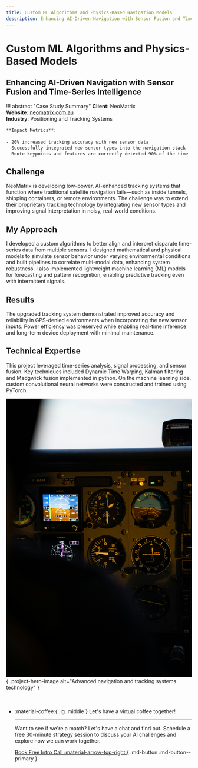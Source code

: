 ```yaml
---
title: Custom ML Algorithms and Physics-Based Navigation Models
description: Enhancing AI-Driven Navigation with Sensor Fusion and Time-Series Intelligence
---
```


<div class="project-hero-layout" markdown>

<div class="project-content" markdown>

# Custom ML Algorithms and Physics-Based Models
## Enhancing AI-Driven Navigation with Sensor Fusion and Time-Series Intelligence

!!! abstract "Case Study Summary"
    **Client**: NeoMatrix  
    **Website**: [neomatrix.com.au](https://www.neomatrix.com.au/)  
    **Industry**: Positioning and Tracking Systems
    
    **Impact Metrics**:
        
    - 20% increased tracking accuracy with new sensor data
    - Successfully integrated new sensor types into the navigation stack
    - Route keypoints and features are correctly detected 90% of the time

## Challenge

NeoMatrix is developing low-power, AI-enhanced tracking systems that function where traditional satellite navigation fails—such as inside tunnels, shipping containers, or remote environments. The challenge was to extend their proprietary tracking technology by integrating new sensor types and improving signal interpretation in noisy, real-world conditions.

## My Approach

I developed a custom algorithms to better align and interpret disparate time-series data from multiple sensors. I designed mathematical and physical models to simulate sensor behavior under varying environmental conditions and built pipelines to correlate multi-modal data, enhancing system robustness. I also implemented lightweight machine learning (ML) models for forecasting and pattern recognition, enabling predictive tracking even with intermittent signals.

## Results

The upgraded tracking system demonstrated improved accuracy and reliability in GPS-denied environments when incorporating the new sensor inputs. Power efficiency was preserved while enabling real-time inference and long-term device deployment with minimal maintenance.

## Technical Expertise

This project leveraged time-series analysis, signal processing, and sensor fusion. Key techniques included Dynamic Time Warping, Kalman filtering and Madgwick fusion implemented in python. On the machine learning side, custom convolutional neural networks were constructed and trained using PyTorch.

</div>

<div class="project-image-container" markdown>

![Advanced Navigation Systems](../../assets/navigation-systems.jpg){ .project-hero-image alt="Advanced navigation and tracking systems technology" }

</div>

</div>

<div class="grid cards" style="margin-top: 3rem" markdown>

-   :material-coffee:{ .lg .middle } Let's have a virtual coffee together!

    ---
    
    Want to see if we're a match? Let's have a chat and find out. Schedule a free 30-minute strategy session to discuss your AI challenges and explore how we can work together.

    [Book Free Intro Call :material-arrow-top-right:](https://calendly.com){ .md-button .md-button--primary }

</div>